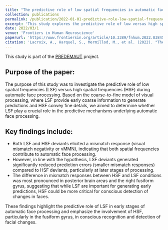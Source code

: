 ```yaml
---
title: "The predictive role of low spatial frequencies in automatic face processing: A visual mismatch negativity investigation"
collection: publications
permalink: /publication/2022-01-01-predictive-role-low-spatial-frequencies
excerpt: 'This study explores the predictive role of low versus high spatial frequencies in automatic face processing. Using a visual mismatch negativity (vMMN) paradigm, the research shows that low spatial frequencies (LSF) are crucial in early face processing, generating fewer prediction errors than high spatial frequencies (HSF). The findings suggest that while both LSF and HSF contribute to face processing, HSF plays a more significant role in detecting changes in faces at later stages, particularly in the fusiform gyrus.'
date: 2022/03/1
venue: 'Frontiers in Human Neuroscience'
paperurl: 'https://www.frontiersin.org/article/10.3389/fnhum.2022.838454'
citation: 'Lacroix, A., Harquel, S., Mermillod, M., et al. (2022). "The predictive role of low spatial frequencies in automatic face processing." <i>Frontiers in Human Neuroscience</i>.'
---
```


This study is part of the [PREDEMAUT](/projects/001_Predemaut) project.  


## Purpose of the paper:  

The purpose of this study was to investigate the predictive role of low spatial frequencies (LSF) versus high spatial frequencies (HSF) during automatic face processing. 
Based on the coarse-to-fine model of visual processing, where LSF provide early coarse information to generate predictions and HSF convey fine details, we aimed to determine whether LSF play a crucial role in the predictive mechanisms underlying automatic face processing.

## Key findings include:  

- Both LSF and HSF deviants elicited a mismatch response (visual mismatch negativity or vMMN), indicating that both spatial frequencies contribute to automatic face processing.
- However, in line with the hypothesis, LSF deviants generated significantly reduced prediction errors (smaller mismatch responses) compared to HSF deviants, particularly at later stages of processing.
- The difference in mismatch responses between HSF and LSF conditions was most pronounced in posterior brain areas and the right fusiform gyrus, suggesting that while LSF are important for generating early predictions, HSF could be more critical for conscious detection of changes in faces.  

These findings highlight the predictive role of LSF in early stages of automatic face processing and emphasize the involvement of HSF, particularly in the fusiform gyrus, in conscious recognition and detection of facial changes.